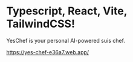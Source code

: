# Typescript, React, Vite, TailwindCSS!

YesChef is your personal AI-powered suis chef. 

https://yes-chef-e36a7.web.app/
